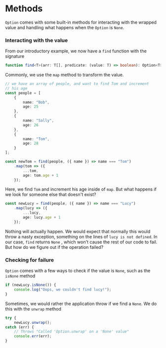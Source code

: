 # Methods

`Option` comes with some built-in methods for interacting with the wrapped value and handling what happens when the `Option` is `None`.

### Interacting with the value

From our introductory example, we now have a `find` function with the signature

```typescript
function find<T>(arr: T[], predicate: (value: T) => boolean): Option<T>;
```

Commonly, we use the `map` method to transform the value.

```typescript
// we have an array of people, and want to find Tom and increment
// his age
const people = [
    {
        name: "Bob",
        age: 25
    },
    {
        name: "Sally",
        age: 26
    },
    {
        name: "Tom",
        age: 28
    }
]; 

const newTom = find(people, ({ name }) => name === "Tom")
    .map(tom => ({
        ...tom,
        age: tom.age + 1
    });
```

Here, we find `Tom` and increment his age inside of `map`. But what happens if we look for someone else that doesn't exist?

```typescript
const newLucy = find(people, ({ name }) => name === "Lucy")
    .map(lucy => ({
        ...lucy,
        age: lucy.age + 1
    });
```

Nothing will actually happen. We would expect that normally this would throw a nasty exception, something on the lines of `lucy is not defined`. In our case, `find` returns `None` , which won't cause the rest of our code to fail. But how do we figure out if the operation failed?

### Checking for failure

`Option` comes with a few ways to check if the value is `None`, such as the `isNone` method

```typescript
if (newLucy.isNone()) {
    console.log("Oops, we couldn't find lucy!");
}
```

Sometimes, we would rather the application throw if we find a `None`. We do this with the `unwrap` method

```typescript
try {
    newLucy.unwrap();
catch (err) {
    // Throws "Called 'Option.unwrap' on a 'None' value"
    console.err(err);
}
```

